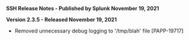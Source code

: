 **SSH Release Notes - Published by Splunk November 19, 2021**


**Version 2.3.5 - Released November 19, 2021**

* Removed unnecessary debug logging to '/tmp/blah' file [PAPP-19717]
